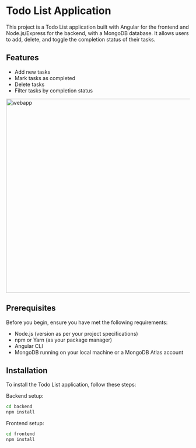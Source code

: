 # Todo List Application

This project is a Todo List application built with Angular for the frontend and Node.js/Express for the backend, with a MongoDB database. It allows users to add, delete, and toggle the completion status of their tasks.

## Features

- Add new tasks
- Mark tasks as completed
- Delete tasks
- Filter tasks by completion status
<img width="531" alt="webapp" src="https://github.com/beheshta24/todolist/assets/152727908/2662ad91-216b-4188-8154-a4b88b6481f0">

## Prerequisites

Before you begin, ensure you have met the following requirements:

- Node.js (version as per your project specifications)
- npm or Yarn (as your package manager)
- Angular CLI
- MongoDB running on your local machine or a MongoDB Atlas account

## Installation

To install the Todo List application, follow these steps:

Backend setup:

```bash
cd backend
npm install
```
Frontend setup:

```bash
cd frontend
npm install
```

